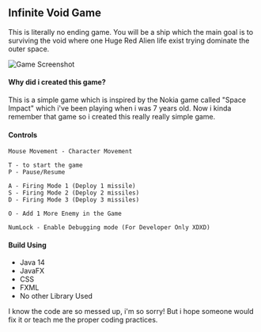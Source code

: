 ## Infinite Void Game

  This is literally no ending game. You will be a ship which the main goal is to surviving the void where one Huge Red Alien life exist trying dominate the outer space.
 
![Game Screenshot](https://raw.githubusercontent.com/Jervx/Infinite-Void-Game-/main/Infinite%20Void%20Game%20.gif)

#### Why did i created this game?

  This is a simple game which is inspired by the Nokia game called "Space Impact" which i've been playing when i was 7 years old. Now i kinda remember
  that game so i created this really really simple game.
  
#### Controls

    Mouse Movement - Character Movement
    
    T - to start the game
    P - Pause/Resume 
    
    A - Firing Mode 1 (Deploy 1 missile)
    S - Firing Mode 2 (Deploy 2 missiles)
    D - Firing Mode 3 (Deploy 3 missiles)
    
    O - Add 1 More Enemy in the Game
    
    NumLock - Enable Debugging mode (For Developer Only XDXD)

#### Build Using
  - Java 14
  - JavaFX
  - CSS
  - FXML
  - No other Library Used


I know the code are so messed up, i'm so sorry! But i hope someone would fix it or teach me the proper coding practices.
